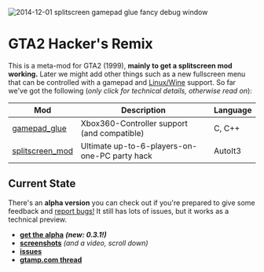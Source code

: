 
![2014-12-01 splitscreen gamepad glue fancy debug window](https://cloud.githubusercontent.com/assets/7833187/5239777/1b5f3b2a-78ee-11e4-8992-4a47f8038041.jpg)


# GTA2 Hacker's Remix
This is a meta-mod for GTA2 (1999), **mainly to get a splitscreen mod working.** Later we might add other things such as a new fullscreen menu that can be controlled with a gamepad and [Linux/Wine](https://github.com/Bytewerk/gta2-hackers-remix/wiki/Linux-(Wine)) support. So far we've got the following (*only click for technical details, otherwise read on*):


Mod | Description | Language
----|-------------|------------
[gamepad_glue](https://github.com/Bytewerk/gta2-hackers-remix/tree/master/gamepad_glue) | Xbox360-Controller support (and compatible) | C, C++
[splitscreen_mod](https://github.com/Bytewerk/gta2-hackers-remix/tree/master/splitscreen_mod) | Ultimate up-to-6-players-on-one-PC party hack | AutoIt3

## Current State
There's an **alpha version** you can check out if you're prepared to give some feedback and [report bugs!](https://github.com/Bytewerk/gta2-hackers-remix/issues) It still has lots of issues, but it works as a technical preview.

* **[get the alpha](https://github.com/Bytewerk/gta2-hackers-remix/releases/tag/0.3.1-splitscreen_mod)** ***(new: 0.3.1!)***
* **[screenshots](https://github.com/Bytewerk/gta2-hackers-remix/issues/1)** *(and a video, scroll down)*
* **[issues](https://github.com/Bytewerk/gta2-hackers-remix/issues)**
* **[gtamp.com thread](http://gtamp.com/forum/viewtopic.php?f=4&t=776)**
